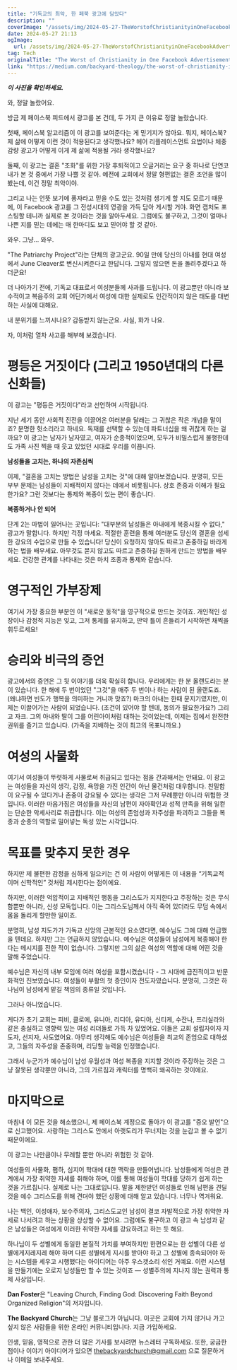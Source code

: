 ```yaml
---
title: "기독교의 최악, 한 페북 광고에 담았다"
description: ""
coverImage: "/assets/img/2024-05-27-TheWorstofChristianityinOneFacebookAdvertisement_0.png"
date: 2024-05-27 21:13
ogImage: 
  url: /assets/img/2024-05-27-TheWorstofChristianityinOneFacebookAdvertisement_0.png
tag: Tech
originalTitle: "The Worst of Christianity in One Facebook Advertisement"
link: "https://medium.com/backyard-theology/the-worst-of-christianity-in-one-facebook-advertisement-fcdcfc762241"
---
```



***이 사진을 확인하세요.***

와, 정말 놀랐어요.

방금 제 페이스북 피드에서 광고를 본 건데, 두 가지 큰 이유로 정말 놀랐습니다.

첫째, 페이스북 알고리즘이 이 광고를 보여준다는 게 믿기지가 않아요. 뭐지, 페이스북? 제 삶에 어떻게 이런 것이 적용된다고 생각했나요? 헤어 리플레이스먼트 요법이나 체중 감량 광고가 어떻게 이게 제 삶에 적용될 거라 생각했나요?

<div class="content-ad"></div>

둘째, 이 광고는 결혼 "조화"를 위한 가장 후퇴적이고 오글거리는 요구 중 하나로 단연코 내가 본 것 중에서 가장 나쁠 것 같아. 예전에 교회에서 정말 형편없는 결혼 조언을 많이 봤는데, 이건 정말 최악이야.

그리고 나는 언뜻 보기에 풍자라고 믿을 수도 있는 것처럼 생기게 할 지도 모르기 때문에, 이 Facebook 광고를 그 전성시대의 영광을 가득 담아 게시할 거야. 화면 캡처도 포스팅할 테니까 실제로 본 것이라는 것을 알아두세요. 그럼에도 불구하고, 그것이 얼마나 나쁜 지를 믿는 데에는 매 한마디도 보고 믿어야 할 것 같아.

<div class="content-ad"></div>

와우. 그냥... 와우.

"The Patriarchy Project"라는 단체의 광고군요. 90일 만에 당신의 아내를 현대 여성에서 June Cleaver로 변신시켜준다고 한답니다. 그렇지 않으면 돈을 돌려주겠다고 하더군요!

더 나아가기 전에, 기독교 대표로서 여성분들께 사과를 드립니다. 이 광고뿐만 아니라 보수적이고 복음주의 교회 어딘가에서 여성에 대한 실제로도 인간적이지 않은 태도를 대변하는 사실에 대해요.

내 분위기를 느끼시나요? 감동받지 않는군요. 사실, 화가 나요.

<div class="content-ad"></div>

자, 이처럼 열차 사고를 해부해 보겠습니다.

# 평등은 거짓이다 (그리고 1950년대의 다른 신화들)

이 광고는 "평등은 거짓이다"라고 선언하며 시작됩니다.

지난 세기 동안 사회적 진전을 이끌어온 여러분을 달래는 그 귀찮은 작은 개념을 말이죠? 분명한 헛소리라고 하네요. 독재를 선택할 수 있는데 파트너십을 왜 귀찮게 하는 걸까요? 이 광고는 남자가 남자였고, 여자가 순종적이었으며, 모두가 비밀스럽게 불행한데도 가족 사진 찍을 때 웃고 있었던 시대로 우리를 이끕니다.

<div class="content-ad"></div>

**남성들을 고치는, 하나의 자존심씩**

이제, "결혼을 고치는 방법은 남성을 고치는 것"에 대해 알아보겠습니다. 분명히, 모든 부부 문제는 남성들이 지배적이지 않다는 데에서 비롯됩니다. 상호 존중과 이해가 필요한가요? 그런 것보다는 통제와 복종이 있는 편이 좋습니다.

**복종하거나 안 되어**

단계 2는 마법이 일어나는 곳입니다: "대부분의 남성들은 아내에게 복종시킬 수 없다," 광고가 말합니다. 하지만 걱정 마세요. 적절한 훈련을 통해 여러분도 당신의 결혼을 섬세한 강요의 수업으로 만들 수 있습니다! 당신이 요청하지 않아도 따르고 존중하길 바라게 하는 법을 배우세요. 아무것도 묻지 않고도 따르고 존중하길 원하게 만드는 방법을 배우세요. 건강한 관계를 나타내는 것은 마치 조종과 통제와 같습니다.

<div class="content-ad"></div>

# 영구적인 가부장제

여기서 가장 중요한 부분인 이 "새로운 동적"을 영구적으로 만드는 것이죠. 개인적인 성장이나 감정적 지능은 잊고, 그저 통제를 유지하고, 만약 틀이 흔들리기 시작하면 채찍을 휘두르세요!

# 승리와 비극의 증언

광고에서의 증언은 그 뒷 이야기를 더욱 확실히 합니다. 우리에게는 한 분 올랜도라는 분이 있습니다. 한 해에 두 번이었던 "그것"을 매주 두 번이나 하는 사람이 된 올랜도죠. (왜냐하면 빈도가 행복을 의미하는 거니까 맞죠?) 마크의 아내는 한때 문지기였지만, 이제는 이끌어가는 사람이 되었습니다. (조건이 있어야 할 텐데, 동의가 필요한가요?) 그리고 자크. 그의 아내와 딸이 그를 어린아이처럼 대하는 것이었는데, 이제는 집에서 완전한 권위를 즐기고 있습니다. (가족을 지배하는 것이 최고의 목표니까요.)

<div class="content-ad"></div>

# 여성의 사물화

여기서 여성들이 뚜렷하게 사물로써 취급되고 있다는 점을 간과해서는 안돼요. 이 광고는 여성들을 자신의 생각, 감정, 욕망을 가진 인간이 아닌 물건처럼 대우합니다. 친밀함이 요구될 수 있다거나 존중이 강요될 수 있다는 생각은 그저 무례뿐만 아니라 위험한 것입니다. 이러한 마음가짐은 여성들을 자신의 남편이 자아확인과 성적 만족을 위해 일컫는 단순한 악세사리로 취급합니다. 이는 여성의 존엄성과 자주성을 파괴하고 그들을 복종과 순종의 역할로 밀어넣는 독성 있는 시각입니다.

# 목표를 맞추지 못한 경우

하지만 제 불편한 감정을 심하게 일으키는 건 이 사람이 어떻게든 이 내용을 “기독교적이며 신학적인” 것처럼 제시한다는 점이에요.

<div class="content-ad"></div>

하지만, 이러한 억압적이고 지배적인 행동을 그리스도가 지지한다고 주장하는 것은 무식함뿐만 아니라, 신성 모독입니다. 이는 그리스도님께서 아직 죽어 있더라도 무덤 속에서 몸을 돌리게 할만한 일이죠.

분명히, 남성 지도가가 기독교 신앙의 근본적인 요소였다면, 예수님도 그에 대해 언급했을 텐데요. 하지만 그는 언급하지 않았습니다. 예수님은 여성들이 남성에게 복종해야 한다는 메시지를 전한 적이 없습니다. 그렇지만 그의 삶은 여성의 역할에 대해 어떤 것을 말해 주었습니다.

예수님은 자신의 내부 모임에 여러 여성을 포함시켰습니다 - 그 시대에 급진적이고 반문화적인 진보였습니다. 여성들이 부활의 첫 증인이자 전도자였습니다. 분명히, 그것은 하나님이 남성에게 맡길 책임의 종류일 것입니다.

그러나 아니었습니다.

<div class="content-ad"></div>

게다가 초기 교회는 피비, 클로에, 유니아, 리디아, 유디아, 신티케, 수잔나, 프리실라와 같은 충실하고 영향력 있는 여성 리더들로 가득 차 있었어요. 이들은 교회 설립자이자 지도자, 선지자, 사도였어요. 아무리 생각해도 예수님은 여성들을 최고의 존엄으로 대하셨고, 그들의 자주성을 존중하며, 리딩할 능력을 인정했습니다.

그래서 누군가가 예수님이 남성 우월성과 여성 복종을 지지할 것이라 주장하는 것은 그냥 잘못된 생각뿐만 아니라, 그의 가르침과 캐릭터를 명백히 왜곡하는 것이에요.

# 마지막으로

마침내 이 모든 것을 해소했으니, 제 페이스북 계정으로 돌아가 이 광고를 "증오 발언"으로 신고했어요. 사랑하는 그리스도 안에서 아랫도리가 무너지는 것을 눈감고 볼 수 없기 때문이에요.

<div class="content-ad"></div>

이 광고는 나만큼이나 무례할 뿐만 아니라 위험한 것 같아.

여성들의 사물화, 폄하, 심지어 학대에 대한 맥락을 만들어냅니다. 남성들에게 여성은 관계에서 가장 취약한 자세를 취해야 하며, 이를 통해 여성들이 학대를 당하기 쉽게 하는 것을 가르칩니다. 실제로 나는 그대로입니다. 말을 제한받던 여성들로 인해 남편을 견딜 것을 예수 그리스도를 위해 견뎌야 했던 상황에 대해 알고 있습니다. 너무나 역겨워요.

나는 백인, 이성애자, 보수주의자, 그리스도교인 남성이 결코 자발적으로 가장 취약한 자세로 나서려고 하는 상황을 상상할 수 없어요. 그럼에도 불구하고 이 광고 속 남성과 같은 남성들은 여성에게 이러한 취약한 자세를 강요하려고 하는 듯 해요.

하나님이 두 성별에게 동일한 본질적 가치를 부여하지만 한편으로는 한 성별이 다른 성별에게지레지레 해야 하며 다른 성별에게 지시를 받아야 하고 그 성별에 종속되어야 하는 시스템을 세우고 시행했다는 아이디어는 아주 우스갯소리 섞인 거예요. 이런 시스템을 만들기에는 오로지 남성들만 할 수 있는 것이죠 — 성별주의에 지나지 않는 권력과 통제 사상입니다.

<div class="content-ad"></div>

**Dan Foster**은 "Leaving Church, Finding God: Discovering Faith Beyond Organized Religion"의 저자입니다. 

**The Backyard Church**는 그냥 블로그가 아닙니다. 이곳은 교회에 가지 않거나 가고 싶지 않은 사람들을 위한 온라인 커뮤니티입니다. 지금 가입하세요.

인생, 믿음, 영적으로 관한 더 많은 기사를 보시려면 뉴스레터 구독하세요. 또한, 궁금한 점이나 이야기 아이디어가 있으면 thebackyardchurch@gmail.com 으로 질문하거나 이메일 보내주세요.